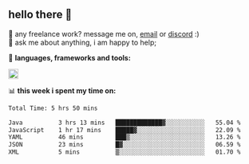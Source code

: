 ## hello there 👋

💼 any freelance work? message me on, [email](mailto:pierok420@gmail.com) or [discord](https://discord.com/users/577571414186393661/) :)\
💬 ask me about anything, i am happy to help;

🌸 **languages, frameworks and tools:**  

<img height="20" src="https://simpleskill.icons.workers.dev/svg/?i=javascript,typescript,node.js,html5,css3,react,next.js,kotlin,npm,docker,mysql,redis,mongodb">

📊 **this week i spent my time on:**
<!--START_SECTION:waka-->

```txt
Total Time: 5 hrs 50 mins

Java          3 hrs 13 mins   █████████████▓░░░░░░░░░░░   55.04 %
JavaScript    1 hr 17 mins    █████▓░░░░░░░░░░░░░░░░░░░   22.09 %
YAML          46 mins         ███▒░░░░░░░░░░░░░░░░░░░░░   13.26 %
JSON          23 mins         █▓░░░░░░░░░░░░░░░░░░░░░░░   06.59 %
XML           5 mins          ▒░░░░░░░░░░░░░░░░░░░░░░░░   01.70 %
```

<!--END_SECTION:waka-->
